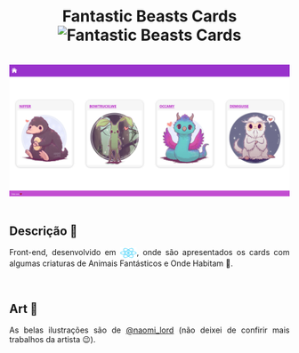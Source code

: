 <h1 align = "center">
  Fantastic Beasts Cards 
  <img ali = "FantasticBeasts" title = "Fantastic Beasts Cards" width="100" src = "https://i.pinimg.com/originals/b2/a8/88/b2a888b00735b2cc7fa9a7c8a0af07a5.jpg"/>
</h1>

</br>

<div align = "center">
  <img ali = "creatures" title = "creatures" src = "/src/interface.png"/>
</div>

</br>


<div>

## Descrição 📄

<p align = "justify"> Front-end, desenvolvido em <img align="center" alt="React" height="20" width="30" src="https://raw.githubusercontent.com/devicons/devicon/master/icons/react/react-original.svg">, onde são apresentados os cards com algumas criaturas de Animais Fantásticos e Onde Habitam
💼.</p>



</div>

</br>

<div>

## Art 🎨
  
<p align = "justify"> As belas ilustrações são de <a href="https://www.instagram.com/naomi_lord/" target="_blank" rel="noopener">@naomi_lord</a> (não deixei de confirir mais trabalhos da artista 😉).</p>

</div>
